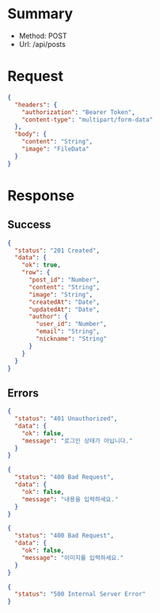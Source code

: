 # Summary

- Method: POST
- Url: /api/posts

# Request

```json
{
  "headers": {
    "authorization": "Bearer Token",
    "content-type": "multipart/form-data"
  },
  "body": {
    "content": "String",
    "image": "FileData"
  }
}
```

# Response

## Success

```json
{
  "status": "201 Created",
  "data": {
    "ok": true,
    "row": {
      "post_id": "Number",
      "content": "String",
      "image": "String",
      "createdAt": "Date",
      "updatedAt": "Date",
      "author": {
        "user_id": "Number",
        "email": "String",
        "nickname": "String"
      }
    }
  }
}
```

## Errors

```json
{
  "status": "401 Unauthorized",
  "data": {
    "ok": false,
    "message": "로그인 상태가 아닙니다."
  }
}
```

```json
{
  "status": "400 Bad Request",
  "data": {
    "ok": false,
    "message": "내용을 입력하세요."
  }
}
```

```json
{
  "status": "400 Bad Request",
  "data": {
    "ok": false,
    "message": "이미지를 입력하세요."
  }
}
```

```json
{
  "status": "500 Internal Server Error"
}
```
